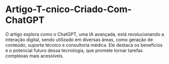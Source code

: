 # Artigo-T-cnico-Criado-Com-ChatGPT
O artigo explora como o ChatGPT, uma IA avançada, está revolucionando a interação digital, sendo utilizado em diversas áreas, como geração de conteúdo, suporte técnico e consultoria médica. Ele destaca os benefícios e o potencial futuro dessa tecnologia, que promete tornar tarefas complexas mais acessíveis.
